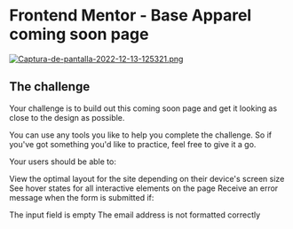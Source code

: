 # Frontend Mentor - Base Apparel coming soon page

[![Captura-de-pantalla-2022-12-13-125321.png](https://i.postimg.cc/nh0NzfF6/Captura-de-pantalla-2022-12-13-125321.png)](https://postimg.cc/tsnBSfV5)

## The challenge

Your challenge is to build out this coming soon page and get it looking as close to the design as possible.

You can use any tools you like to help you complete the challenge. So if you've got something you'd like to practice, feel free to give it a go.

Your users should be able to:

View the optimal layout for the site depending on their device's screen size
See hover states for all interactive elements on the page
Receive an error message when the form is submitted if:

  The input field is empty
  The email address is not formatted correctly
